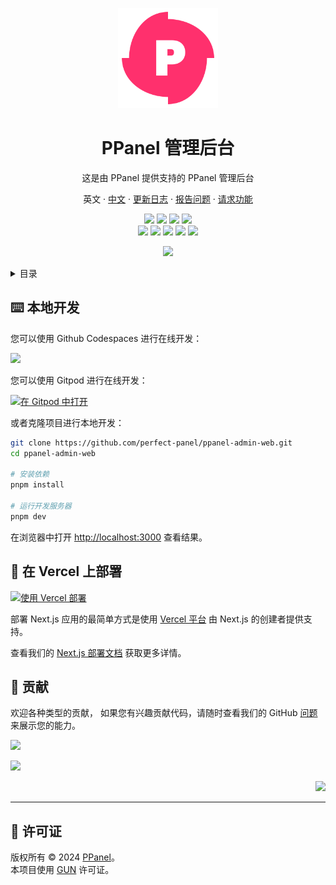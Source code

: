 <a name="readme-top"></a>

<div align="center">

<img width="160" src="https://raw.githubusercontent.com/perfect-panel/ppanel-assets/refs/heads/main/logo.svg">

<h1>PPanel 管理后台</h1>

这是由 PPanel 提供支持的 PPanel 管理后台

英文
·
[中文](./README.zh-CN.md)
·
[更新日志](./CHANGELOG.md)
·
[报告问题][issues-link]
·
[请求功能][issues-link]

<!-- SHIELD GROUP -->

[![][github-release-shield]][github-release-link]
[![][github-releasedate-shield]][github-releasedate-link]
[![][github-action-test-shield]][github-action-test-link]
[![][github-action-release-shield]][github-action-release-link]<br/>
[![][github-contributors-shield]][github-contributors-link]
[![][github-forks-shield]][github-forks-link]
[![][github-stars-shield]][github-stars-link]
[![][github-issues-shield]][github-issues-link]
[![][github-license-shield]][github-license-link]

![](https://urlscan.io/liveshot/?width=1920&height=1080&url=https://admin.ppanel.dev)

</div>

<details>
<summary><kbd>目录</kbd></summary>

#### 目录

- [⌨️ 本地开发](#️-本地开发)
- [🚀 在 Vercel 上部署](#-在-vercel-上部署)
- [🤝 贡献](#-贡献)
- [📝 许可证](#-许可证)

####

</details>

## ⌨️ 本地开发

您可以使用 Github Codespaces 进行在线开发：

[![][codespaces-shield]][codespaces-link]

您可以使用 Gitpod 进行在线开发：

[![在 Gitpod 中打开](https://gitpod.io/button/open-in-gitpod.svg)][gitpod-link]

或者克隆项目进行本地开发：

```bash
git clone https://github.com/perfect-panel/ppanel-admin-web.git
cd ppanel-admin-web

# 安装依赖
pnpm install

# 运行开发服务器
pnpm dev
```

在浏览器中打开 <http://localhost:3000> 查看结果。

## 🚀 在 Vercel 上部署

[![使用 Vercel 部署](https://vercel.com/button)](https://vercel.com/new/clone?repository-url=https%3A%2F%2Fgithub.com%2Fperfect-panel%2Fppanel-admin-web&env=NEXT_PUBLIC_API_URL,NEXT_PUBLIC_SITE_URL&envDescription=环境变量说明&envLink=https%3A%2F%2Fraw.githubusercontent.com%2Fperfect-panel%2Fppanel-admin-web%2Frefs%2Fheads%2Fmain%2F.env.development&project-name=ppanel-admin-web&repository-name=ppanel-admin-web)

部署 Next.js 应用的最简单方式是使用
[ Vercel 平台](https://vercel.com/new?utm_medium=default-template&filter=next.js&utm_source=create-next-app&utm_campaign=create-next-app-readme)
由 Next.js 的创建者提供支持。

查看我们的
[Next.js 部署文档](https://nextjs.org/docs/deployment)
获取更多详情。

## 🤝 贡献

欢迎各种类型的贡献，
如果您有兴趣贡献代码，请随时查看我们的 GitHub
[问题][github-issues-link] 来展示您的能力。

[![][pr-welcome-shield]][pr-welcome-link]

[![][contributors-contrib]][contributors-url]

<div align="right">

[![][back-to-top]](#readme-top)

</div>

---

## 📝 许可证

版权所有 © 2024 [PPanel][profile-link]。<br />
本项目使用 [GUN](./LICENSE) 许可证。

<!-- LINK GROUP -->

[back-to-top]: https://img.shields.io/badge/-BACK_TO_TOP-151515?style=flat-square
[codespaces-link]: https://codespaces.new/perfect-panel/ppanel-admin-web
[codespaces-shield]: https://github.com/codespaces/badge.svg
[contributors-contrib]: https://contrib.rocks/image?repo=perfect-panel/ppanel-admin-web
[contributors-url]: https://github.com/perfect-panel/ppanel-admin-web/graphs/contributors
[github-action-release-link]: https://github.com/perfect-panel/ppanel-admin-web/actions/workflows/release.yml
[github-action-release-shield]: https://img.shields.io/github/actions/workflow/status/perfect-panel/ppanel-admin-web/release.yml?label=release&labelColor=black&logo=githubactions&logoColor=white&style=flat-square
[github-action-test-link]: https://github.com/perfect-panel/ppanel-admin-web/actions/workflows/test.yml
[github-action-test-shield]: https://img.shields.io/github/actions/workflow/status/perfect-panel/ppanel-admin-web/test.yml?label=test&labelColor=black&logo=githubactions&logoColor=white&style=flat-square
[github-contributors-link]: https://github.com/perfect-panel/ppanel-admin-web/graphs/contributors
[github-contributors-shield]: https://img.shields.io/github/contributors/perfect-panel/ppanel-admin-web?color=c4f042&labelColor=black&style=flat-square
[github-forks-link]: https://github.com/perfect-panel/ppanel-admin-web/network/members
[github-forks-shield]: https://img.shields.io/github/forks/perfect-panel/ppanel-admin-web?color=8ae8ff&labelColor=black&style=flat-square
[github-issues-link]: https://github.com/perfect-panel/ppanel-admin-web/issues
[github-issues-shield]: https://img.shields.io/github/issues/perfect-panel/ppanel-admin-web?color=ff80eb&labelColor=black&style=flat-square
[github-license-link]: https://github.com/perfect-panel/ppanel-admin-web/blob/master/LICENSE
[github-license-shield]: https://img.shields.io/github/license/perfect-panel/ppanel-admin-web?color=white&labelColor=black&style=flat-square
[github-release-link]: https://github.com/perfect-panel/ppanel-admin-web/releases
[github-release-shield]: https://img.shields.io/github/v/release/perfect-panel/ppanel-admin-web?style=flat-square&sort=semver&logo=github
[github-releasedate-link]: https://github.com/perfect-panel/ppanel-admin-web/releases
[github-releasedate-shield]: https://img.shields.io/github/release-date/perfect-panel/ppanel-admin-web?labelColor=black&style=flat-square
[github-stars-link]: https://github.com/perfect-panel/ppanel-admin-web/network/stargazers
[github-stars-shield]: https://img.shields.io/github/stars/perfect-panel/ppanel-admin-web?color=ffcb47&labelColor=black&style=flat-square
[gitpod-link]: https://gitpod.io/#https://github.com/perfect-panel/ppanel-admin-web
[issues-link]: https://github.com/perfect-panel/ppanel-admin-web/issues/new/choose
[pr-welcome-link]: https://github.com/perfect-panel/ppanel-admin-web/pulls
[pr-welcome-shield]: https://img.shields.io/badge/🤯_pr_welcome-%E2%86%92-ffcb47?labelColor=black&style=for-the-badge
[profile-link]: https://github.com/perfect-panel
